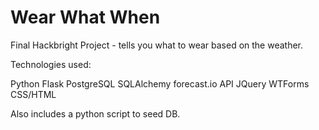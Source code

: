 Wear What When
=========

Final Hackbright Project - tells you what to wear based on the weather. 

Technologies used:

Python
Flask
PostgreSQL
SQLAlchemy
forecast.io API
JQuery
WTForms
CSS/HTML

Also includes a python script to seed DB.
